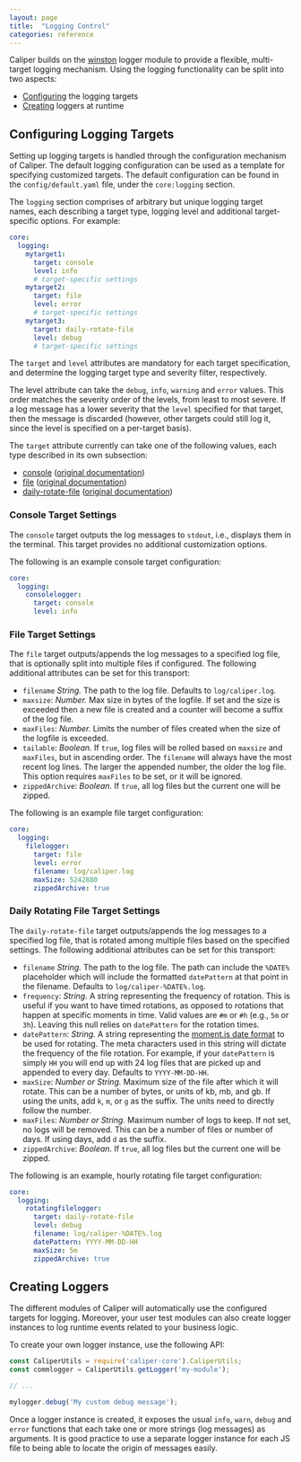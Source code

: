 ```yaml
---
layout: page
title:  "Logging Control"
categories: reference
---
```


Caliper builds on the [winston](https://github.com/winstonjs/winston) logger module to provide a flexible, multi-target logging mechanism. Using the logging functionality can be split into two aspects:

* [Configuring](#configuring-logging-targets) the logging targets
* [Creating](#creating-loggers) loggers at runtime

## Configuring Logging Targets

Setting up logging targets is handled through the configuration mechanism of Caliper. The default logging configuration can be used as a template for specifying customized targets. The default configuration can be found in the `config/default.yaml` file, under the `core:logging` section.

The `logging` section comprises of arbitrary but unique logging target names, each describing a target type, logging level and additional target-specific options. For example: 

```yaml
core:
  logging:
    mytarget1:
      target: console
      level: info
      # target-specific settings
    mytarget2:
      target: file
      level: error
      # target-specific settings
    mytarget3:
      target: daily-rotate-file
      level: debug
      # target-specific settings
```

The `target` and `level` attributes are mandatory for each target specification, and determine the logging target type and severity filter, respectively.

The level attribute can take the `debug`, `info`, `warning` and `error` values. This order matches the severity order of the levels, from least to most severe. If a log message has a lower severity that the `level` specified for that target, then the message is discarded (however, other targets could still log it, since the level is specified on a per-target basis).

The `target` attribute currently can take one of the following values, each type described in its own subsection:
* [console](#console-target-settings) ([original documentation](https://github.com/winstonjs/winston/blob/master/docs/transports.md#console-transport))
* [file](#file-target-settings) ([original documentation](https://github.com/winstonjs/winston/blob/master/docs/transports.md#file-transport))
* [daily-rotate-file](#daily-rotating-file-target-settings) ([original documentation](https://github.com/winstonjs/winston-daily-rotate-file#options))

### Console Target Settings

The `console` target outputs the log messages to `stdout`, i.e., displays them in the terminal. This target provides no additional customization options.

The following is an example console target configuration:
```yaml
core:
  logging:
    consolelogger:
      target: console
      level: info
```

### File Target Settings

The `file` target outputs/appends the log messages to a specified log file, that is optionally split into multiple files if configured. The following additional attributes can be set for this transport:
* `filename` _String._ The path to the log file. Defaults to `log/caliper.log`.
* `maxsize`: _Number._ Max size in bytes of the logfile. If set and the size is exceeded then a new file is created and a counter will become a suffix of the log file.
* `maxFiles`: _Number._ Limits the number of files created when the size of the logfile is exceeded.
* `tailable`: _Boolean._ If `true`, log files will be rolled based on `maxsize` and `maxFiles`, but in ascending order. The `filename` will always have the most recent log lines. The larger the appended number, the older the log file. This option requires `maxFiles` to be set, or it will be ignored.
* `zippedArchive`: _Boolean._ If `true`, all log files but the current one will be zipped.

The following is an example file target configuration:
```yaml
core:
  logging:
    filelogger:
      target: file
      level: error
      filename: log/caliper.log
      maxSize: 5242880
      zippedArchive: true
```

### Daily Rotating File Target Settings

The `daily-rotate-file` target outputs/appends the log messages to a specified log file, that is rotated among multiple files based on the specified settings. The following additional attributes can be set for this transport:
* `filename` _String._ The path to the log file. The path can include the `%DATE%` placeholder which will include the formatted `datePattern` at that point in the filename. Defaults to `log/caliper-%DATE%.log`.
* `frequency`: _String._ A string representing the frequency of rotation. This is useful if you want to have timed rotations, as opposed to rotations that happen at specific moments in time. Valid values are `#m` or `#h` (e.g., `5m` or `3h`). Leaving this null relies on `datePattern` for the rotation times.
* `datePattern`: _String._ A string representing the [moment.js date format](http://momentjs.com/docs/#/displaying/format/) to be used for rotating. The meta characters used in this string will dictate the frequency of the file rotation. For example, if your `datePattern` is simply `HH` you will end up with 24 log files that are picked up and appended to every day. Defaults to `YYYY-MM-DD-HH`.
* `maxSize`: _Number or String._ Maximum size of the file after which it will rotate. This can be a number of bytes, or units of kb, mb, and gb. If using the units, add `k`, `m`, or `g` as the suffix. The units need to directly follow the number.
* `maxFiles`: _Number or String._ Maximum number of logs to keep. If not set, no logs will be removed. This can be a number of files or number of days. If using days, add `d` as the suffix.
* `zippedArchive`: _Boolean._ If `true`, all log files but the current one will be zipped.

The following is an example, hourly rotating file target configuration:
```yaml
core:
  logging:
    rotatingfilelogger:
      target: daily-rotate-file
      level: debug
      filename: log/caliper-%DATE%.log
      datePattern: YYYY-MM-DD-HH
      maxSize: 5m
      zippedArchive: true
```

## Creating Loggers

The different modules of Caliper will automatically use the configured targets for logging. Moreover, your user test modules can also create logger instances to log runtime events related to your business logic.

To create your own logger instance, use the following API:

```js
const CaliperUtils = require('caliper-core').CaliperUtils;
const commlogger = CaliperUtils.getLogger('my-module');

// ...

mylogger.debug('My custom debug message');
```

Once a logger instance is created, it exposes the usual `info`, `warn`, `debug` and `error` functions that each take one or more strings (log messages) as arguments. It is good practice to use a separate logger instance for each JS file to being able to locate the origin of messages easily.